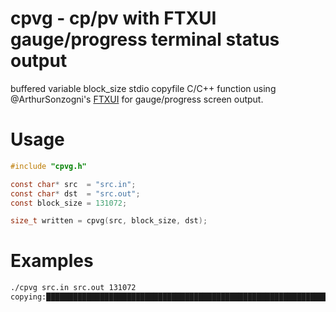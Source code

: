 # cpvg - cp/pv with FTXUI gauge/progress terminal status output
buffered variable block_size stdio copyfile C/C++ function using @ArthurSonzogni's [FTXUI](http://github.com/ArthurSonzogni/FTXUI) for gauge/progress screen output. 

# Usage
```c
#include "cpvg.h"

const char* src  = "src.in";
const char* dst  = "src.out";
const block_size = 131072;

size_t written = cpvg(src, block_size, dst);

```

# Examples
```sh
./cpvg src.in src.out 131072
copying:████████████████████████████████████████████████████████████████████████ 324785376/324785376 Finished!
```
